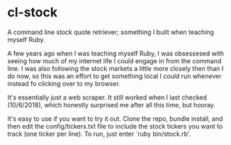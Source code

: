 # cl-stock
A command line stock quote retriever; something I built when teaching myself Ruby.

A few years ago when I was teaching myself Ruby, I was obsessesed with seeing how much of my internet life I could engage in from the command line. I was also following the stock markets a little more closely then than I do now, so this was an effort to get something local I could run whenever instead fo clicking over to my browser.

It's essentially just a web scraper. It still worked when I last checked (10/6/2018), which honestly surprised me after all this time, but hooray.

It's easy to use if you want to try it out. Clone the repo, bundle install, and then edit the config/tickers.txt file to include the stock tickers you want to track (one ticker per line). To run, just enter `ruby bin/stock.rb'.
